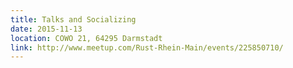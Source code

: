 ```yaml
---
title: Talks and Socializing
date: 2015-11-13
location: COWO 21, 64295 Darmstadt
link: http://www.meetup.com/Rust-Rhein-Main/events/225850710/
---
```

